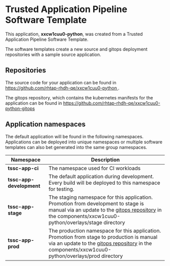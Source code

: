 # Trusted Application Pipeline Software Template

This application, **xxcw1cuu0-python**, was created from a Trusted Application Pipeline Software Template.

The software templates create a new source and gitops deployment repositories with a sample source application. 

## Repositories

The source code for your application can be found in [https://github.com/rhtap-rhdh-qe/xxcw1cuu0-python ](https://github.com/rhtap-rhdh-qe/xxcw1cuu0-python ).
 
The gitops repository, which contains the kubernetes manifests for the application can be found in 
[https://github.com/rhtap-rhdh-qe/xxcw1cuu0-python-gitops ](https://github.com/rhtap-rhdh-qe/xxcw1cuu0-python-gitops ) 

## Application namespaces 

The default application will be found in the following namespaces. Applications can be deployed into unique namespaces or multiple software templates can also bet generated into the same group namespaces.  

|  Namespace   |  Description   |  
| -------- | -------- |
| **tssc-app-ci** | The namespace used for CI workloads |
| **tssc-app-development** | The default application during development. Every build will be deployed to this namespace for testing. |
| **tssc-app-stage** | The staging namespace for this application. Promotion from development to stage is manual via an update to the [gitops repository](https://github.com/rhtap-rhdh-qe/xxcw1cuu0-python-gitops ) in the components/xxcw1cuu0-python/overlays/stage directory |
| **tssc-app-prod** | The production namespace for this application. Promotion from stage to production is manual via an update to the [gitops repository](https://github.com/rhtap-rhdh-qe/xxcw1cuu0-python-gitops ) in the components/xxcw1cuu0-python/overlays/prod directory |